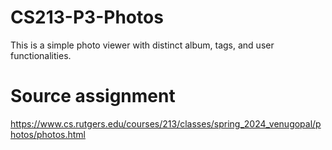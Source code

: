 # CS213-P3-Photos
This is a simple photo viewer with distinct album, tags, and user functionalities.
# Source assignment
https://www.cs.rutgers.edu/courses/213/classes/spring_2024_venugopal/photos/photos.html
